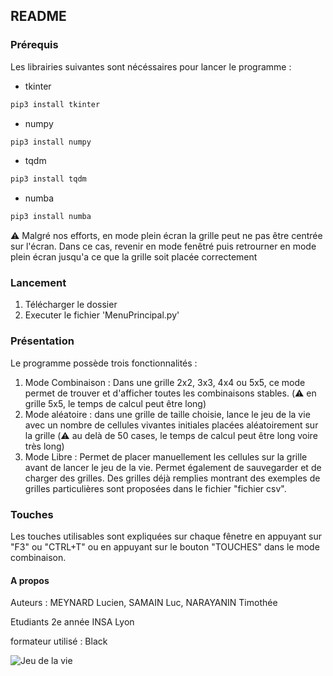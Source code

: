 ## README

### Prérequis

Les librairies suivantes sont nécéssaires pour lancer le programme :

- tkinter

```sh
pip3 install tkinter
```

- numpy

```sh
pip3 install numpy
```

- tqdm

```sh
pip3 install tqdm
```

- numba

```sh
pip3 install numba
```
⚠️ Malgré nos efforts, en mode plein écran la grille peut ne pas être centrée sur l'écran. Dans ce cas, revenir en mode fenêtré puis retrourner en mode plein écran jusqu'a ce que la grille soit placée correctement 

### Lancement 

1. Télécharger le dossier 
2. Executer le fichier 'MenuPrincipal.py'

### Présentation

Le programme possède trois fonctionnalités :
1. Mode Combinaison : Dans une grille 2x2, 3x3, 4x4 ou 5x5, ce mode permet de trouver et d'afficher toutes les combinaisons stables. (⚠️ en grille 5x5, le temps de calcul peut être long)
2. Mode aléatoire : dans une grille de taille choisie, lance le jeu de la vie avec un nombre de cellules vivantes initiales placées aléatoirement sur la grille (⚠️ au delà de 50 cases, le temps de calcul peut être long voire très long)
3. Mode Libre : Permet de placer manuellement les cellules sur la grille avant de lancer le jeu de la vie. Permet également de sauvegarder et de charger des grilles. Des grilles déjà remplies montrant des exemples de grilles particulières sont proposées dans le fichier "fichier csv".

### Touches 

Les touches utilisables sont expliquées sur chaque fênetre en appuyant sur "F3" ou "CTRL+T" ou en appuyant sur le bouton "TOUCHES" dans le mode combinaison. 

#### A propos

Auteurs : MEYNARD Lucien, SAMAIN Luc, NARAYANIN Timothée

Etudiants 2e année INSA Lyon

formateur utilisé : Black

![Jeu de la vie](https://cdn-icons-png.flaticon.com/512/4071/4071999.png "Jeu de la vie")

